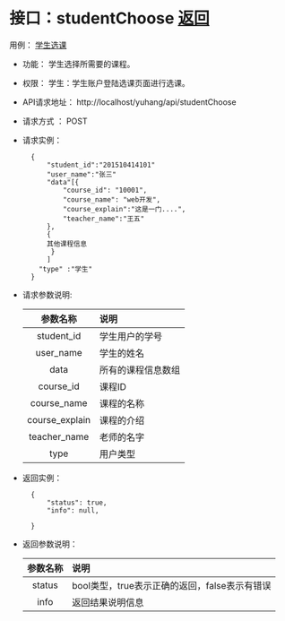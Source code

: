 # 接口：studentChoose [返回](../README.md)
用例： [学生选课](../user/学生选课用例.md)

- 功能：
    学生选择所需要的课程。

- 权限：
    学生：学生账户登陆选课页面进行选课。

- API请求地址：
    http://localhost/yuhang/api/studentChoose

- 请求方式 ：
    POST

- 请求实例：

        {
            "student_id":"201510414101"
            "user_name":"张三"
            "data"[{
                "course_id": "10001",
                "course_name": "web开发",
                "course_explain":"这是一门....",
                "teacher_name":"王五"
            },
            {
            其他课程信息
             }
            ]
          "type" :"学生"
        }

- 请求参数说明:

  |参数名称|说明|
  |:---------:|:--------------------------------------------------------|
  |student_id|学生用户的学号|
  |user_name|学生的姓名|
  |data|所有的课程信息数组|
  |course_id|课程ID|
  |course_name|课程的名称|
  |course_explain|课程的介绍|
  |teacher_name|老师的名字|
  |type|用户类型|

- 返回实例：

        {
            "status": true,
            "info": null,

        }

- 返回参数说明：

  |参数名称|说明|
  |:---------:|:--------------------------------------------------------|
  |status|bool类型，true表示正确的返回，false表示有错误|
  |info|返回结果说明信息|